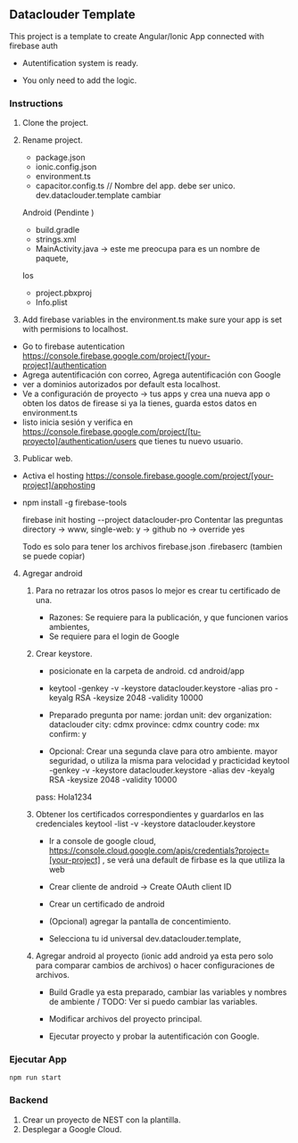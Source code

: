 ## Dataclouder Template

This project is a template to create Angular/Ionic App connected with firebase auth

* Autentification system is ready. 

* You only need to add the logic. 


### Instructions 

1) Clone the project. 

2) Rename project. 

    * package.json 
    * ionic.config.json
    * environment.ts
    * capacitor.config.ts // Nombre del app. debe ser unico. dev.dataclouder.template cambiar

    Android (Pendinte )
    *   build.gradle
    *   strings.xml
    * MainActivity.java -> este me preocupa para es un nombre de paquete,

    Ios
    *   project.pbxproj
    * Info.plist


2) Add firebase variables in the environment.ts make sure your app is set with permisions to localhost. 


* Go to firebase autentication https://console.firebase.google.com/project/[your-project]/authentication
* Agrega autentificación con correo, Agrega autentificación con Google 
* ver a dominios autorizados por default esta localhost. 
* Ve a configuración de proyecto -> tus apps y crea una nueva app o obten los datos de firease si ya la tienes, guarda estos datos en environment.ts
* listo inicia sesión y verifica en https://console.firebase.google.com/project/[tu-proyecto]/authentication/users que tienes tu nuevo usuario. 

3) Publicar web. 

* Activa el hosting https://console.firebase.google.com/project/[your-project]/apphosting

* npm install -g firebase-tools

    firebase init hosting --project dataclouder-pro 
    Contentar las preguntas 
    directory -> www, single-web: y ->  github no -> override yes

    Todo es solo para tener los archivos firebase.json .firebaserc (tambien se puede copiar)


4) Agregar android

    1) Para no retrazar los otros pasos lo mejor es crear tu certificado de una. 
        * Razones: Se requiere para la publicación, y que funcionen varios ambientes, 
        * Se requiere para el login de Google
        
    2) Crear keystore. 

        *   posicionate en la carpeta de android. cd android/app

        *   keytool -genkey -v -keystore dataclouder.keystore -alias pro -keyalg RSA -keysize 2048 -validity 10000

        * Preparado pregunta por 
            name: jordan
            unit: dev
            organization: dataclouder
            city: cdmx
            province: cdmx
            country code: mx
            confirm: y

        * Opcional: Crear una segunda clave para otro ambiente. mayor seguridad, o utiliza la misma para velocidad y practicidad
        keytool -genkey -v -keystore dataclouder.keystore -alias dev -keyalg RSA -keysize 2048 -validity 10000

        pass: Hola1234

    3)  Obtener los certificados correspondientes y guardarlos en las credenciales
    keytool -list -v -keystore dataclouder.keystore


        * Ir a console de google cloud, https://console.cloud.google.com/apis/credentials?project=[your-project] , se verá una default de firbase es la que utiliza la web
    
        * Crear cliente de android  ->  Create OAuth client ID

        * Crear un certificado de android 

        * (Opcional) agregar la pantalla de concentimiento. 

        *  Selecciona tu id universal dev.dataclouder.template, 

    4) Agregar android al proyecto (ionic add android ya esta pero solo para comparar cambios de archivos) o hacer configuraciones de archivos. 

        * Build Gradle ya esta preparado, cambiar las variables y nombres de ambiente / TODO: Ver si puedo cambiar las variables. 

        * Modificar archivos del proyecto principal. 

        * Ejecutar proyecto y probar la autentificación con Google. 




### Ejecutar App
    npm run start



### Backend 

1) Crear un proyecto de NEST con la plantilla. 
2) Desplegar a Google Cloud. 
